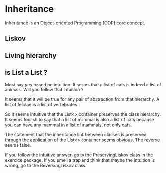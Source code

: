 # Inheritance

Inheritance is an Object-oriented Programming (OOP) core concept.

## Liskov

## Living hierarchy

## is List<Cat> a List<Animal> ?
  
Most say yes based on intuition. It seems that a list of cats is indeed a list of animals.
Will you follow that intuition ?

It seems that it will be true for any pair of abstraction from that hierarchy.
A list of felidae is a list of vertebrates.

So it seems intuitive that the List<> container preserves the class hierarchy.
It seems foolish to say that a list of mammal is also a list of cats because you can have any mammal in a list of mammals, not only cats.

The statement that the inheritance link between classes is preserved through the application of the List<> container seems obvious. The reverse seems false.

If you follow the intuitive answer, go to the PreservingLiskov class in the exercice package.
If you smell a trap and think that maybe the intuition is wrong, go to the ReversingLiskov class.
